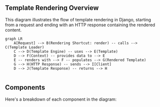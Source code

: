 ## Template Rendering Overview

This diagram illustrates the flow of template rendering in Django, starting from a request and ending with an HTTP response containing the rendered content.

```mermaid
graph LR
    A[Request] --> B(Rendering Shortcut: render) -- calls --> C(Template Loader) 
    C --> D(Template Engine) -- uses --> E(Template) 
    D --> F(Context) -- provides data to --> E
    E -- renders with --> F -- populates --> G(Rendered Template) 
    G --> H(HTTP Response) -- sends --> I[Client]
    D --> J(Template Response) -- returns --> H


```

## Components

Here's a breakdown of each component in the diagram:
